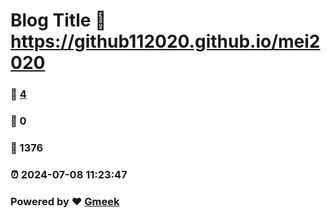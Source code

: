 # Blog Title :link: https://github112020.github.io/mei2020 
### :page_facing_up: [4](https://github112020.github.io/mei2020/tag.html) 
### :speech_balloon: 0 
### :hibiscus: 1376 
### :alarm_clock: 2024-07-08 11:23:47 
### Powered by :heart: [Gmeek](https://github.com/Meekdai/Gmeek)
